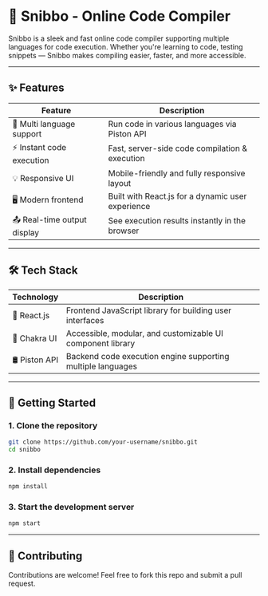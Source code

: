 # 🚀 Snibbo - Online Code Compiler

Snibbo is a sleek and fast online code compiler supporting multiple languages for code execution. Whether you're learning to code, testing snippets — Snibbo makes compiling easier, faster, and more accessible.

---

## ✨ Features

| Feature                     | Description                                      |
|----------------------------|--------------------------------------------------|
| 🧠 Multi language support   | Run code in various languages via Piston API     |
| ⚡ Instant code execution   | Fast, server-side code compilation & execution   |
| 💡 Responsive UI            | Mobile-friendly and fully responsive layout      |
| 🖥️ Modern frontend          | Built with React.js for a dynamic user experience|
| 📤 Real-time output display | See execution results instantly in the browser   |

---

## 🛠️ Tech Stack

|  Technology   |  Description                                                 |
|----------------|---------------------------------------------------------------|
| 🔧 React.js     | Frontend JavaScript library for building user interfaces      |
| 🎨 Chakra UI    | Accessible, modular, and customizable UI component library     |
| 🛢️ Piston API   | Backend code execution engine supporting multiple languages    |

---

## 🚀 Getting Started

### 1. Clone the repository
```bash
git clone https://github.com/your-username/snibbo.git
cd snibbo
````

### 2. Install dependencies

```bash
npm install
```

### 3. Start the development server

```bash
npm start
```

---

## 🙌 Contributing

Contributions are welcome! Feel free to fork this repo and submit a pull request.

